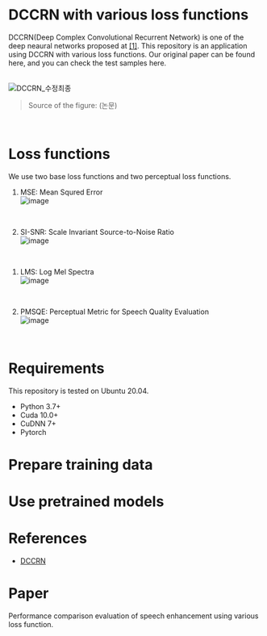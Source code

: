 # DCCRN with various loss functions

DCCRN(Deep Complex Convolutional Recurrent Network) is one of the deep neaural networks proposed at [[1]](https://arxiv.org/abs/2008.00264). This repository is an application using DCCRN with various loss functions. Our original paper can be found here, and you can check the test samples here.   
<br>   
   
![DCCRN_수정최종](https://user-images.githubusercontent.com/55497506/105969652-d39f6b80-60cb-11eb-805c-0f204405ef37.png)
> Source of the figure: (논문)   
<br>



# Loss functions
We use two base loss functions and two perceptual loss functions.
1. MSE: Mean Squred Error   
![image](https://user-images.githubusercontent.com/55497506/106714015-97758900-663e-11eb-9593-6ecfd4266a41.png)
<br>

2. SI-SNR: Scale Invariant Source-to-Noise Ratio   
![image](https://user-images.githubusercontent.com/55497506/106714206-da376100-663e-11eb-94c6-77f6588616b9.png)
<br>

1. LMS: Log Mel Spectra   
![image](https://user-images.githubusercontent.com/55497506/106714238-e58a8c80-663e-11eb-8601-58bb020a2d3b.png)
<br>

2. PMSQE: Perceptual Metric for Speech Quality Evaluation   
![image](https://user-images.githubusercontent.com/55497506/106714147-c855be00-663e-11eb-8a8d-a9d5aba1325d.png)
<br>


# Requirements
This repository is tested on Ubuntu 20.04.
* Python 3.7+
* Cuda 10.0+
* CuDNN 7+
* Pytorch 

# Prepare training data


# Use pretrained models

# References
* [DCCRN](https://github.com/huyanxin/DeepComplexCRN)

# Paper
Performance comparison evaluation of speech enhancement using various loss function.
